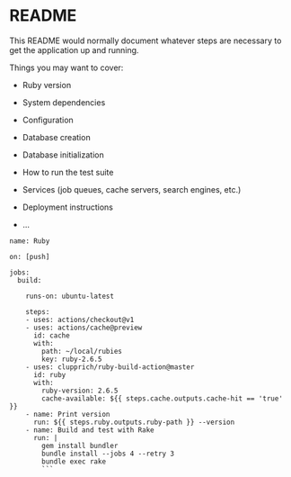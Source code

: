 # README

This README would normally document whatever steps are necessary to get the
application up and running.

Things you may want to cover:

* Ruby version

* System dependencies

* Configuration

* Database creation

* Database initialization

* How to run the test suite

* Services (job queues, cache servers, search engines, etc.)

* Deployment instructions

* ...

```
name: Ruby

on: [push]

jobs:
  build:

    runs-on: ubuntu-latest

    steps:
    - uses: actions/checkout@v1
    - uses: actions/cache@preview
      id: cache
      with:
        path: ~/local/rubies
        key: ruby-2.6.5
    - uses: clupprich/ruby-build-action@master
      id: ruby
      with:
        ruby-version: 2.6.5
        cache-available: ${{ steps.cache.outputs.cache-hit == 'true' }}
    - name: Print version
      run: ${{ steps.ruby.outputs.ruby-path }} --version
    - name: Build and test with Rake
      run: |
        gem install bundler
        bundle install --jobs 4 --retry 3
        bundle exec rake
        ```
